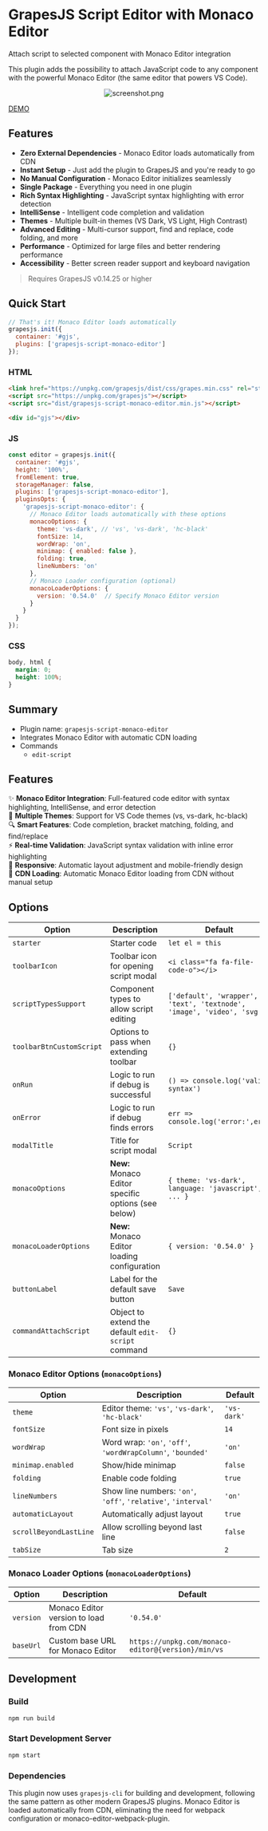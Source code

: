 # GrapesJS Script Editor with Monaco Editor

Attach script to selected component with Monaco Editor integration

This plugin adds the possibility to attach JavaScript code to any component with the powerful Monaco Editor (the same editor that powers VS Code).

<p align="center">
  <img src="screenshot.png" alt="screenshot.png">
</p>

[DEMO](https://codepen.io/ju99ernaut/pen/NWNEWpV)

## Features
- **Zero External Dependencies** - Monaco Editor loads automatically from CDN
- **Instant Setup** - Just add the plugin to GrapesJS and you're ready to go
- **No Manual Configuration** - Monaco Editor initializes seamlessly
- **Single Package** - Everything you need in one plugin
- **Rich Syntax Highlighting** - JavaScript syntax highlighting with error detection
- **IntelliSense** - Intelligent code completion and validation
- **Themes** - Multiple built-in themes (VS Dark, VS Light, High Contrast)
- **Advanced Editing** - Multi-cursor support, find and replace, code folding, and more
- **Performance** - Optimized for large files and better rendering performance
- **Accessibility** - Better screen reader support and keyboard navigation

> Requires GrapesJS v0.14.25 or higher

## Quick Start

```javascript
// That's it! Monaco Editor loads automatically
grapesjs.init({
  container: '#gjs',
  plugins: ['grapesjs-script-monaco-editor']
});
```

### HTML
```html
<link href="https://unpkg.com/grapesjs/dist/css/grapes.min.css" rel="stylesheet">
<script src="https://unpkg.com/grapesjs"></script>
<script src="dist/grapesjs-script-monaco-editor.min.js"></script>

<div id="gjs"></div>
```

### JS
```js
const editor = grapesjs.init({
  container: '#gjs',
  height: '100%',
  fromElement: true,
  storageManager: false,
  plugins: ['grapesjs-script-monaco-editor'],
  pluginsOpts: {
    'grapesjs-script-monaco-editor': {
      // Monaco Editor loads automatically with these options
      monacoOptions: {
        theme: 'vs-dark', // 'vs', 'vs-dark', 'hc-black'
        fontSize: 14,
        wordWrap: 'on',
        minimap: { enabled: false },
        folding: true,
        lineNumbers: 'on'
      },
      // Monaco Loader configuration (optional)
      monacoLoaderOptions: {
        version: '0.54.0'  // Specify Monaco Editor version
      }
    }
  }
});
```

### CSS
```css
body, html {
  margin: 0;
  height: 100%;
}
```

## Summary

* Plugin name: `grapesjs-script-monaco-editor`
* Integrates Monaco Editor with automatic CDN loading
* Commands
    * `edit-script`

## Features

✨ **Monaco Editor Integration**: Full-featured code editor with syntax highlighting, IntelliSense, and error detection  
🎨 **Multiple Themes**: Support for VS Code themes (vs, vs-dark, hc-black)  
🔍 **Smart Features**: Code completion, bracket matching, folding, and find/replace  
⚡ **Real-time Validation**: JavaScript syntax validation with inline error highlighting  
📱 **Responsive**: Automatic layout adjustment and mobile-friendly design  
🚀 **CDN Loading**: Automatic Monaco Editor loading from CDN without manual setup

## Options

| Option | Description | Default |
|-|-|-
| `starter` | Starter code | `let el = this` |
| `toolbarIcon` | Toolbar icon for opening script modal | `<i class="fa fa-file-code-o"></i>` | 
| `scriptTypesSupport` | Component types to allow script editing | `['default', 'wrapper', 'text', 'textnode', 'image', 'video', 'svg']` |
| `toolbarBtnCustomScript` | Options to pass when extending toolbar | `{}` |
| `onRun` | Logic to run if debug is successful | `() => console.log('valid syntax')` |
| `onError` | Logic to run if debug finds errors | `err => console.log('error:',err)` |
| `modalTitle` | Title for script modal | `Script` |
| `monacoOptions` | **New:** Monaco Editor specific options (see below) | `{ theme: 'vs-dark', language: 'javascript', ... }` |
| `monacoLoaderOptions` | **New:** Monaco Editor loading configuration | `{ version: '0.54.0' }` |
| `buttonLabel` | Label for the default save button | `Save` |
| `commandAttachScript` | Object to extend the default `edit-script` command | `{}` |

### Monaco Editor Options (`monacoOptions`)

| Option | Description | Default |
|-|-|-
| `theme` | Editor theme: `'vs'`, `'vs-dark'`, `'hc-black'` | `'vs-dark'` |
| `fontSize` | Font size in pixels | `14` |
| `wordWrap` | Word wrap: `'on'`, `'off'`, `'wordWrapColumn'`, `'bounded'` | `'on'` |
| `minimap.enabled` | Show/hide minimap | `false` |
| `folding` | Enable code folding | `true` |
| `lineNumbers` | Show line numbers: `'on'`, `'off'`, `'relative'`, `'interval'` | `'on'` |
| `automaticLayout` | Automatically adjust layout | `true` |
| `scrollBeyondLastLine` | Allow scrolling beyond last line | `false` |
| `tabSize` | Tab size | `2` |

### Monaco Loader Options (`monacoLoaderOptions`)

| Option | Description | Default |
|-|-|-
| `version` | Monaco Editor version to load from CDN | `'0.54.0'` |
| `baseUrl` | Custom base URL for Monaco Editor | `https://unpkg.com/monaco-editor@{version}/min/vs` |

## Development

### Build
```bash
npm run build
```

### Start Development Server
```bash
npm start
```

### Dependencies
This plugin now uses `grapesjs-cli` for building and development, following the same pattern as other modern GrapesJS plugins. Monaco Editor is loaded automatically from CDN, eliminating the need for webpack configuration or monaco-editor-webpack-plugin.